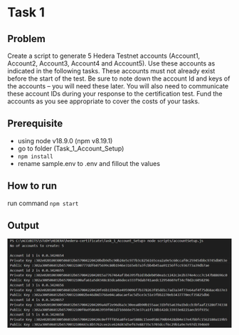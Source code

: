 # Task 1

## Problem

Create a script to generate 5 Hedera Testnet accounts (Account1,
Account2, Account3, Account4 and Account5).
Use these accounts as indicated in the following tasks.
These accounts must not already exist before the start of the test.
Be sure to note down the account Id and keys of the accounts –
you will need these later. You will also need to communicate these
account IDs during your response to the certification test.
Fund the accounts as you see appropriate to cover the costs of
your tasks.

## Prerequisite

- using node v18.9.0 (npm v8.19.1)
- go to folder (Task_1_Account_Setup)
- `npm install`
- rename sample.env to .env and fillout the values

## How to run

run command `npm start`

## Output

![Sample Output](./results/output.png)
